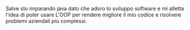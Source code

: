 Salve sto imparando java dato che adoro lo sviluppo software e mi alletta l'idea di poter usare L'OOP per rendere migliore il mio codice e risolvere problemi aziendali più complessi.
